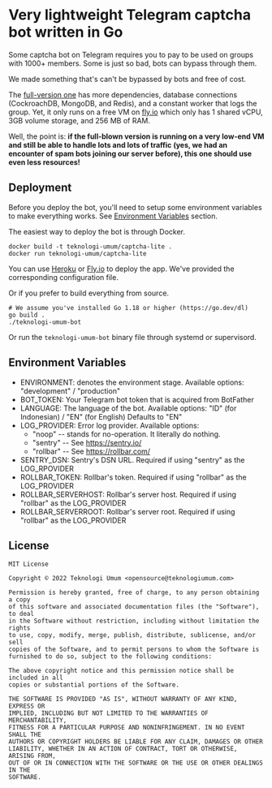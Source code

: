 # Very lightweight Telegram captcha bot written in Go

Some captcha bot on Telegram requires you to pay to be used on groups with 1000+ members.
Some is just so bad, bots can bypass through them.

We made something that's can't be bypassed by bots and free of cost.

The [full-version one](https://github.com/teknologi-umum/captcha) has more dependencies,
database connections (CockroachDB, MongoDB, and Redis), and a constant worker that logs
the group. Yet, it only runs on a free VM on [fly.io](https://fly.io/docs/about/pricing/)
which only has 1 shared vCPU, 3GB volume storage, and 256 MB of RAM.

Well, the point is: **if the full-blown version is running on a very low-end VM and still
be able to handle lots and lots of traffic (yes, we had an encounter of spam bots joining
our server before), this one should use even less resources!**

## Deployment

Before you deploy the bot, you'll need to setup some environment variables to make
everything works. See [Environment Variables](#environment-variables) section.

The easiest way to deploy the bot is through Docker.

```
docker build -t teknologi-umum/captcha-lite .
docker run teknologi-umum/captcha-lite
```

You can use [Heroku](https://www.heroku.com/) or [Fly.io](https://fly.io/) to deploy the app.
We've provided the corresponding configuration file.

Or if you prefer to build everything from source.

```
# We assume you've installed Go 1.18 or higher (https://go.dev/dl)
go build .
./teknologi-umum-bot
```

Or run the `teknologi-umum-bot` binary file through systemd or supervisord.

## Environment Variables

- ENVIRONMENT: denotes the environment stage.
  Available options: "development" / "production"
- BOT_TOKEN: Your Telegram bot token that is acquired from BotFather
- LANGUAGE: The language of the bot.
  Available options: "ID" (for Indonesian) / "EN" (for English)
  Defaults to "EN"
- LOG_PROVIDER: Error log provider.
  Available options:
    - "noop" -- stands for no-operation. It literally do nothing.
    - "sentry" -- See https://sentry.io/
    - "rollbar" -- See https://rollbar.com/
- SENTRY_DSN: Sentry's DSN URL. Required if using "sentry" as the LOG_RPOVIDER
- ROLLBAR_TOKEN: Rollbar's token. Required if using "rollbar" as the LOG_PROVIDER
- ROLLBAR_SERVERHOST: Rollbar's server host. Required if using "rollbar" as the LOG_PROVIDER
- ROLLBAR_SERVERROOT: Rollbar's server root. Required if using "rollbar" as the LOG_PROVIDER

## License

```
MIT License

Copyright © 2022 Teknologi Umum <opensource@teknologiumum.com>

Permission is hereby granted, free of charge, to any person obtaining a copy
of this software and associated documentation files (the "Software"), to deal
in the Software without restriction, including without limitation the rights
to use, copy, modify, merge, publish, distribute, sublicense, and/or sell
copies of the Software, and to permit persons to whom the Software is
furnished to do so, subject to the following conditions:

The above copyright notice and this permission notice shall be included in all
copies or substantial portions of the Software.

THE SOFTWARE IS PROVIDED "AS IS", WITHOUT WARRANTY OF ANY KIND, EXPRESS OR
IMPLIED, INCLUDING BUT NOT LIMITED TO THE WARRANTIES OF MERCHANTABILITY,
FITNESS FOR A PARTICULAR PURPOSE AND NONINFRINGEMENT. IN NO EVENT SHALL THE
AUTHORS OR COPYRIGHT HOLDERS BE LIABLE FOR ANY CLAIM, DAMAGES OR OTHER
LIABILITY, WHETHER IN AN ACTION OF CONTRACT, TORT OR OTHERWISE, ARISING FROM,
OUT OF OR IN CONNECTION WITH THE SOFTWARE OR THE USE OR OTHER DEALINGS IN THE
SOFTWARE.
```

